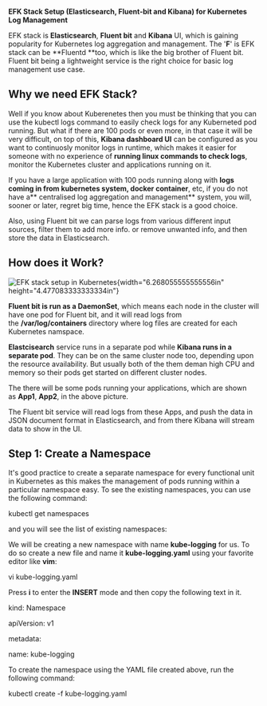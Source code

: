 **EFK Stack Setup (Elasticsearch, Fluent-bit and Kibana) for Kubernetes
Log Management**

EFK stack is **Elasticsearch**, **Fluent bit** and **Kibana** UI, which
is gaining popularity for Kubernetes log aggregation and management. The
\'**F**\' is EFK stack can be **Fluentd **too, which is like the big
brother of Fluent bit. Fluent bit being a lightweight service is the
right choice for basic log management use case.

## **Why we need EFK Stack?**

Well if you know about Kuberenetes then you must be thinking that you
can use the kubectl logs command to easily check logs for any Kuberneted
pod running. But what if there are 100 pods or even more, in that case
it will be very difficult, on top of this, **Kibana dashboard UI** can
be configured as you want to continuosly monitor logs in runtime, which
makes it easier for someone with no experience of **running linux
commands to check logs**, monitor the Kubernetes cluster and
applications running on it.

If you have a large application with 100 pods running along with **logs
coming in from kubernetes system, docker container**, etc, if you do not
have a** centralised log aggregation and management** system, you will,
sooner or later, regret big time, hence the EFK stack is a good choice.

Also, using Fluent bit we can parse logs from various different input
sources, filter them to add more info. or remove unwanted info, and then
store the data in Elasticsearch.

## **How does it Work?**

![EFK stack setup in
Kubernetes](./media/image1.png){width="6.268055555555556in"
height="4.477083333333334in"}

**Fluent bit is run as a DaemonSet**, which means each node in the
cluster will have one pod for Fluent bit, and it will read logs from
the **/var/log/containers** directory where log files are created for
each Kubernetes namspace.

**Elastcisearch** service runs in a separate pod while **Kibana runs in
a separate pod**. They can be on the same cluster node too, depending
upon the resource availability. But usually both of the them deman high
CPU and memory so their pods get started on different cluster nodes.

The there will be some pods running your applications, which are shown
as **App1**, **App2**, in the above picture.

The Fluent bit service will read logs from these Apps, and push the data
in JSON document format in Elasticsearch, and from there Kibana will
stream data to show in the UI.

## **Step 1: Create a Namespace**

It\'s good practice to create a separate namespace for every functional
unit in Kubernetes as this makes the management of pods running within a
particular namespace easy. To see the existing namespaces, you can use
the following command:

kubectl get namespaces

and you will see the list of existing namespaces:

We will be creating a new namespace with name **kube-logging** for us.
To do so create a new file and name it **kube-logging.yaml** using your
favorite editor like **vim**:

vi kube-logging.yaml

Press **i** to enter the **INSERT** mode and then copy the following
text in it.

kind: Namespace

apiVersion: v1

metadata:

name: kube-logging

To create the namespace using the YAML file created above, run the
following command:

kubectl create -f kube-logging.yaml
